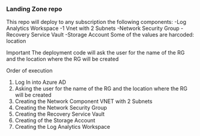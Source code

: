 ### Landing Zone repo

This repo will deploy to any subscription the following components: 
                -Log Analytics Workspace
                -1 Vnet with 2 Subnets
                -Network Security Group
                -Recovery Service Vault
                -Storage Account
Some of the values are harcoded:
location 

Important
The deployment code will ask the user for the name of the RG and the location where the RG will be created

Order of execution 
1. Log In into Azure AD
2. Asking the user for the name of the RG and the location where the RG will be created
3. Creating the Network Component VNET with 2 Subnets
4. Creating the Network Security Group
5. Creating the Recovery Service Vault
6. Creating of the Storage Account
7. Creating the Log Analytics Workspace